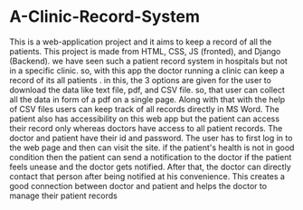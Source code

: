 # A-Clinic-Record-System
This is a web-application project and it aims to keep a record of all the patients. This project is made from HTML, CSS, JS (fronted), and Django (Backend). we have seen such a patient record system in hospitals but not in a specific clinic. so, with this app the doctor running a clinic can keep a record of its all patients . in this, the 3 options are given for the user to download the data like text file, pdf, and CSV file. so, that user can collect all the data in form of a pdf on a single page. Along with that with the help of CSV files users can keep track of all records directly in MS Word. The patient also has accessibility on this web app but the patient can access their record only whereas doctors have access to all patient records. The doctor and patient have their id and password. The user has to first log in to the web page and then can visit the site. if the patient's health is not in good condition then the patient can send a notification to the doctor if the patient feels unease and the doctor gets notified. After that, the doctor can directly contact  that person after being notified at his convenience. This creates a good connection between doctor and patient and helps the doctor to manage their patient records 
